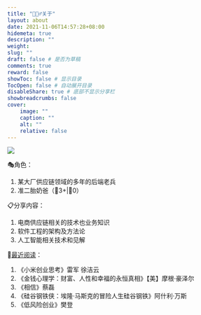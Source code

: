 ```yaml
---
title: "🙋🏻‍♂️关于"
layout: about
date: 2021-11-06T14:57:28+08:00
hidemeta: true
description: ""
weight:
slug: ""
draft: false # 是否为草稿
comments: true
reward: false
showToc: false # 显示目录
TocOpen: false # 自动展开目录
disableShare: true # 底部不显示分享栏
showbreadcrumbs: false
cover:
    image: ""
    caption: ""
    alt: ""
    relative: false
---
```



![](/storage/2024-04-17/18-56/20240417_185618_fliaping-logo.png?x-oss-process=image/resize,h_108,m_lfit)

🎭角色：

1. 某大厂供应链领域的多年的后端老兵
2. 准二胎奶爸（👧3+|👧0）

📋分享内容：

1. 电商供应链相关的技术也业务知识
2. 软件工程的架构及方法论
3. 人工智能相关技术和见解

📖[最近阅读](/categories/读书)：

1. 《小米创业思考》雷军 徐洁云
2. 《金钱心理学：财富、人性和幸福的永恒真相》【美】摩根·豪泽尔
3. 《相信》蔡磊
4. 《硅谷钢铁侠：埃隆·马斯克的冒险人生硅谷钢铁》阿什利·万斯
5. 《低风险创业》樊登
